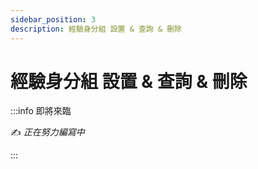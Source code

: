 ```yaml
---
sidebar_position: 3
description: 經驗身分組 設置 & 查詢 & 刪除
---
```


# 經驗身分組 設置 & 查詢 & 刪除

<head>
  <title>經驗身分組 設置 & 查詢 & 刪除</title>
</head>

:::info 即將來臨

✍️ _正在努力編寫中_

:::
